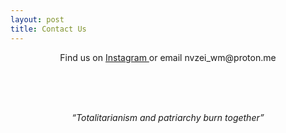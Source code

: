 ```yaml
---
layout: post
title: Contact Us
---
```


 <p><center>Find us on <a href = "https://www.instagram.com/nvzei_collective_wbg/" target = "_self">Instagram </a> 
or email nvzei_wm@proton.me</center></p>

<br>
<br>
<br>

 <p><center><em>“Totalitarianism and patriarchy burn together”</em></center></p>
